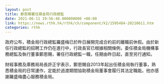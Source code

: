 ```yaml
---
layout: post
title: 鄭恩賜署任積金局行政總監
date: 2021-06-11 19:56:48.000000000 +08:00
link: https://news.rthk.hk/rthk/ch/component/k2/1595484-20210611.htm
categories: rthk
---
```


政府公布，積金局行政總監羅盛梅已於昨日展開完成合約前的離職前休假。由於新任行政總監的招聘工作仍在進行中，行政長官已根據相關條例，委任積金局機構事務總監及執行董事鄭恩賜，署任行政總監一職，任期由昨日起，直至另行通知。
 
財經事務及庫務局局長許正宇表示，鄭恩賜自2013年起出任積金局執行董事，熟悉積金局的日常運作，定能於過渡期間協助積金局董事會履行其法定職能。他亦感謝羅盛梅盡心服務積金局。
